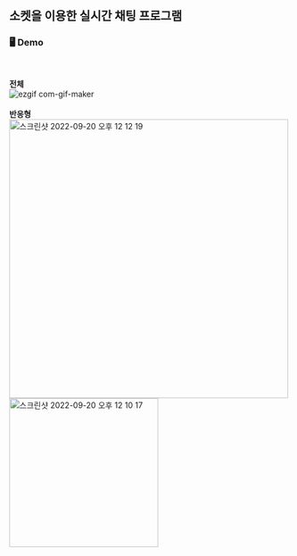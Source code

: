 ## 소켓을 이용한 실시간 채팅 프로그램
### 🖥  Demo
<br>

<b>전체</b>
<br>
![ezgif com-gif-maker](https://user-images.githubusercontent.com/60475168/191290252-7ac7cad3-305f-46c0-84ca-dbc20677c235.gif)
<br> <br>
<b>반응형</b>
<br>
<img width="500" alt="스크린샷 2022-09-20 오후 12 12 19" src="https://user-images.githubusercontent.com/60475168/191294048-c0207ab7-2a0f-4ca7-92d1-653d27333172.png">
<img width="267" alt="스크린샷 2022-09-20 오후 12 10 17" src="https://user-images.githubusercontent.com/60475168/191294167-42ea74ed-d9bc-431e-b249-61149b39810e.png">
